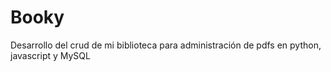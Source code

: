 # Booky
Desarrollo del crud de mi biblioteca para administración de pdfs en python, javascript y MySQL
